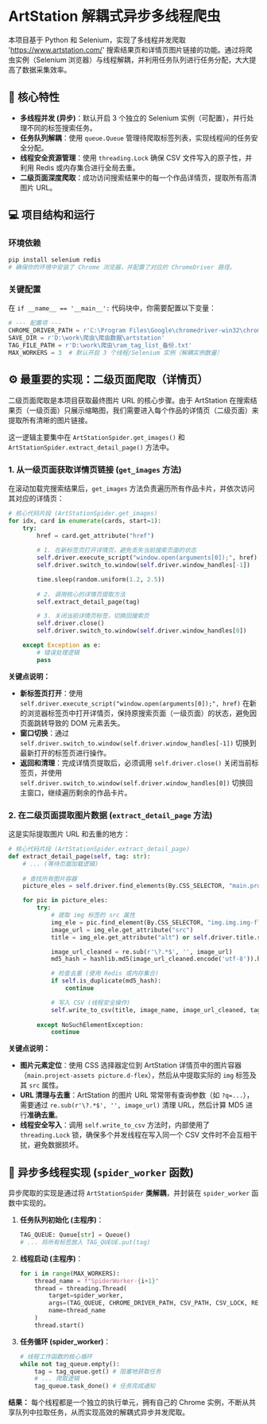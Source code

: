 
# ArtStation 解耦式异步多线程爬虫

本项目基于 Python 和 Selenium，实现了多线程并发爬取 'https://www.artstation.com/' 搜索结果页和详情页图片链接的功能。通过将爬虫实例（Selenium 浏览器）与线程解耦，并利用任务队列进行任务分配，大大提高了数据采集效率。

## 🚀 核心特性

  * **多线程并发 (异步)**：默认开启 3 个独立的 Selenium 实例（可配置），并行处理不同的标签搜索任务。
  * **任务队列解耦**：使用 `queue.Queue` 管理待爬取标签列表，实现线程间的任务安全分配。
  * **线程安全资源管理**：使用 `threading.Lock` 确保 CSV 文件写入的原子性，并利用 Redis 或内存集合进行全局去重。
  * **二级页面深度爬取**：成功访问搜索结果中的每一个作品详情页，提取所有高清图片 URL。

## 💻 项目结构和运行

### 环境依赖

```bash
pip install selenium redis
# 确保你的环境中安装了 Chrome 浏览器，并配置了对应的 ChromeDriver 路径。
```

### 关键配置

在 `if __name__ == '__main__':` 代码块中，你需要配置以下变量：

```python
# --- 配置项 ---
CHROME_DRIVER_PATH = r'C:\Program Files\Google\chromedriver-win32\chromedriver.exe' # 你的 Chrome Driver 路径
SAVE_DIR = r'D:\work\爬虫\爬虫数据\artstation'
TAG_FILE_PATH = r'D:\work\爬虫\ram_tag_list_备份.txt'
MAX_WORKERS = 3  # 默认开启 3 个线程/Selenium 实例（解耦实例数量）
```

## ⚙️ 最重要的实现：二级页面爬取（详情页）

二级页面爬取是本项目获取最终图片 URL 的核心步骤。由于 ArtStation 在搜索结果页（一级页面）只展示缩略图，我们需要进入每个作品的详情页（二级页面）来提取所有清晰的图片链接。

这一逻辑主要集中在 `ArtStationSpider.get_images()` 和 `ArtStationSpider.extract_detail_page()` 方法中。

### 1\. 从一级页面获取详情页链接 (`get_images` 方法)

在滚动加载完搜索结果后，`get_images` 方法负责遍历所有作品卡片，并依次访问其对应的详情页：

```python
# 核心代码片段 (ArtStationSpider.get_images)
for idx, card in enumerate(cards, start=1):
    try:
        href = card.get_attribute("href")
        
        # 1. 在新标签页打开详情页，避免丢失当前搜索页面的状态
        self.driver.execute_script("window.open(arguments[0]);", href)
        self.driver.switch_to.window(self.driver.window_handles[-1])

        time.sleep(random.uniform(1.2, 2.5))
        
        # 2. 调用核心的详情页提取方法
        self.extract_detail_page(tag) 

        # 3. 关闭当前详情页标签，切换回搜索页
        self.driver.close()
        self.driver.switch_to.window(self.driver.window_handles[0])

    except Exception as e:
        # 错误处理逻辑
        pass
```

**关键点说明：**

  * **新标签页打开**：使用 `self.driver.execute_script("window.open(arguments[0]);", href)` 在新的浏览器标签页中打开详情页，保持原搜索页面（一级页面）的状态，避免因页面跳转导致的 DOM 元素丢失。
  * **窗口切换**：通过 `self.driver.switch_to.window(self.driver.window_handles[-1])` 切换到最新打开的标签页进行操作。
  * **返回和清理**：完成详情页提取后，必须调用 `self.driver.close()` 关闭当前标签页，并使用 `self.driver.switch_to.window(self.driver.window_handles[0])` 切换回主窗口，继续遍历剩余的作品卡片。

### 2\. 在二级页面提取图片数据 (`extract_detail_page` 方法)

这是实际提取图片 URL 和去重的地方：

```python
# 核心代码片段 (ArtStationSpider.extract_detail_page)
def extract_detail_page(self, tag: str):
    # ... (等待页面加载逻辑)
    
    # 查找所有图片容器
    picture_eles = self.driver.find_elements(By.CSS_SELECTOR, "main.project-assets picture.d-flex")

    for pic in picture_eles:
        try:
            # 提取 img 标签的 src 属性
            img_ele = pic.find_element(By.CSS_SELECTOR, "img.img.img-fluid.block-center.img-fit")
            image_url = img_ele.get_attribute("src")
            title = img_ele.get_attribute("alt") or self.driver.title.split(' - ')[0]

            image_url_cleaned = re.sub(r'\?.*$', '', image_url)
            md5_hash = hashlib.md5(image_url_cleaned.encode('utf-8')).hexdigest()

            # 检查去重 (使用 Redis 或内存集合)
            if self.is_duplicate(md5_hash):
                continue

            # 写入 CSV (线程安全操作)
            self.write_to_csv(title, image_name, image_url_cleaned, tag)
            
        except NoSuchElementException:
            continue
```

**关键点说明：**

  * **图片元素定位**：使用 CSS 选择器定位到 ArtStation 详情页中的图片容器（`main.project-assets picture.d-flex`），然后从中提取实际的 `img` 标签及其 `src` 属性。
  * **URL 清理与去重**：ArtStation 的图片 URL 常常带有查询参数（如 `?q=...`），需要通过 `re.sub(r'\?.*$', '', image_url)` 清理 URL，然后计算 MD5 进行**准确去重**。
  * **线程安全写入**：调用 `self.write_to_csv` 方法时，内部使用了 `threading.Lock` 锁，确保多个并发线程在写入同一个 CSV 文件时不会互相干扰，避免数据损坏。

## 🧵 异步多线程实现 (`spider_worker` 函数)

异步爬取的实现是通过将 `ArtStationSpider` **类解耦**，并封装在 `spider_worker` 函数中实现的。

1.  **任务队列初始化 (主程序)**：

    ```python
    TAG_QUEUE: Queue[str] = Queue()
    # ... 将所有标签放入 TAG_QUEUE.put(tag)
    ```

2.  **线程启动 (主程序)**：

    ```python
    for i in range(MAX_WORKERS):
        thread_name = f"SpiderWorker-{i+1}"
        thread = threading.Thread(
            target=spider_worker,
            args=(TAG_QUEUE, CHROME_DRIVER_PATH, CSV_PATH, CSV_LOCK, REDIS_CONN),
            name=thread_name
        )
        thread.start()
    ```

3.  **任务循环 (spider\_worker)**：

    ```python
    # 线程工作函数的核心循环
    while not tag_queue.empty():
        tag = tag_queue.get() # 阻塞地获取任务
        # ... 爬取逻辑
        tag_queue.task_done() # 任务完成通知
    ```

**结果：** 每个线程都是一个独立的执行单元，拥有自己的 Chrome 实例，不断从共享队列中拉取任务，从而实现高效的解耦式异步并发爬取。